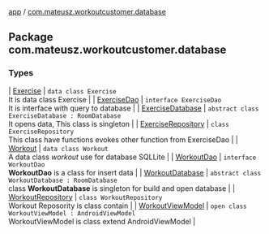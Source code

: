[app](../index.md) / [com.mateusz.workoutcustomer.database](./index.md)

## Package com.mateusz.workoutcustomer.database

### Types

| [Exercise](-exercise/index.md) | `data class Exercise`<br>It is data class Exercise |
| [ExerciseDao](-exercise-dao/index.md) | `interface ExerciseDao`<br>It is interface with query to database |
| [ExerciseDatabase](-exercise-database/index.md) | `abstract class ExerciseDatabase : RoomDatabase`<br>It opens data, This class is singleton |
| [ExerciseRepository](-exercise-repository/index.md) | `class ExerciseRepository`<br>This class have functions evokes other function from ExerciseDao |
| [Workout](-workout/index.md) | `data class Workout`<br>A data class *workout* use for database SQLLite |
| [WorkoutDao](-workout-dao/index.md) | `interface WorkoutDao`<br>**WorkoutDao** is a class for insert data |
| [WorkoutDatabase](-workout-database/index.md) | `abstract class WorkoutDatabase : RoomDatabase`<br>class **WorkoutDatabase** is singleton for build and open database |
| [WorkoutRepository](-workout-repository/index.md) | `class WorkoutRepository`<br>Workout Reposority is class contain |
| [WorkoutViewModel](-workout-view-model/index.md) | `open class WorkoutViewModel : AndroidViewModel`<br>WorkoutViewModel is class extend AndroidViewModel |

